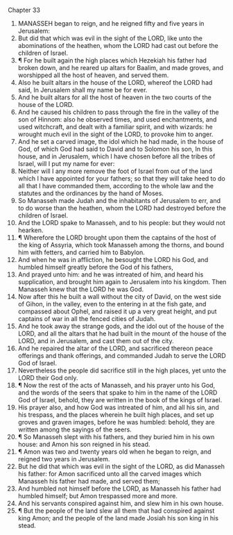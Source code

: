 

Chapter 33

1. MANASSEH began to reign, and he reigned fifty and five years in Jerusalem:
2. But did that which was evil in the sight of the LORD, like unto the abominations of the heathen, whom the LORD had cast out before the children of Israel.
3. ¶ For he built again the high places which Hezekiah his father had broken down, and he reared up altars for Baalim, and made groves, and worshipped all the host of heaven, and served them.
4. Also he built altars in the house of the LORD, whereof the LORD had said, In Jerusalem shall my name be for ever.
5. And he built altars for all the host of heaven in the two courts of the house of the LORD.
6. And he caused his children to pass through the fire in the valley of the son of Hinnom: also he observed times, and used enchantments, and used witchcraft, and dealt with a familiar spirit, and with wizards: he wrought much evil in the sight of the LORD, to provoke him to anger.
7. And he set a carved image, the idol which he had made, in the house of God, of which God had said to David and to Solomon his son, In this house, and in Jerusalem, which I have chosen before all the tribes of Israel, will I put my name for ever:
8. Neither will I any more remove the foot of Israel from out of the land which I have appointed for your fathers; so that they will take heed to do all that I have commanded them, according to the whole law and the statutes and the ordinances by the hand of Moses.
9. So Manasseh made Judah and the inhabitants of Jerusalem to err, and to do worse than the heathen, whom the LORD had destroyed before the children of Israel.
10. And the LORD spake to Manasseh, and to his people: but they would not hearken.
11. ¶ Wherefore the LORD brought upon them the captains of the host of the king of Assyria, which took Manasseh among the thorns, and bound him with fetters, and carried him to Babylon.
12. And when he was in affliction, he besought the LORD his God, and humbled himself greatly before the God of his fathers,
13. And prayed unto him: and he was intreated of him, and heard his supplication, and brought him again to Jerusalem into his kingdom.  Then Manasseh knew that the LORD he was God.
14. Now after this he built a wall without the city of David, on the west side of Gihon, in the valley, even to the entering in at the fish gate, and compassed about Ophel, and raised it up a very great height, and put captains of war in all the fenced cities of Judah.
15. And he took away the strange gods, and the idol out of the house of the LORD, and all the altars that he had built in the mount of the house of the LORD, and in Jerusalem, and cast them out of the city.
16. And he repaired the altar of the LORD, and sacrificed thereon peace offerings and thank offerings, and commanded Judah to serve the LORD God of Israel.
17. Nevertheless the people did sacrifice still in the high places, yet unto the LORD their God only.
18. ¶ Now the rest of the acts of Manasseh, and his prayer unto his God, and the words of the seers that spake to him in the name of the LORD God of Israel, behold, they are written in the book of the kings of Israel.
19. His prayer also, and how God was intreated of him, and all his sin, and his trespass, and the places wherein he built high places, and set up groves and graven images, before he was humbled: behold, they are written among the sayings of the seers.
20. ¶ So Manasseh slept with his fathers, and they buried him in his own house: and Amon his son reigned in his stead.
21. ¶ Amon was two and twenty years old when he began to reign, and reigned two years in Jerusalem.
22. But he did that which was evil in the sight of the LORD, as did Manasseh his father: for Amon sacrificed unto all the carved images which Manasseh his father had made, and served them;
23. And humbled not himself before the LORD, as Manasseh his father had humbled himself; but Amon trespassed more and more.
24. And his servants conspired against him, and slew him in his own house.
25. ¶ But the people of the land slew all them that had conspired against king Amon; and the people of the land made Josiah his son king in his stead.
